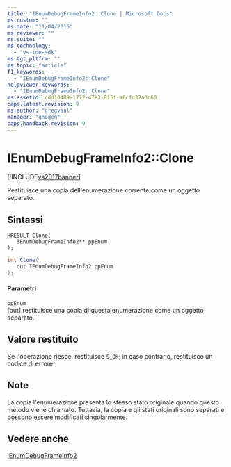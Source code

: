 ```yaml
---
title: "IEnumDebugFrameInfo2::Clone | Microsoft Docs"
ms.custom: ""
ms.date: "11/04/2016"
ms.reviewer: ""
ms.suite: ""
ms.technology: 
  - "vs-ide-sdk"
ms.tgt_pltfrm: ""
ms.topic: "article"
f1_keywords: 
  - "IEnumDebugFrameInfo2::Clone"
helpviewer_keywords: 
  - "IEnumDebugFrameInfo2::Clone"
ms.assetid: cdd10489-1772-47e3-815f-a6cfd32a3c60
caps.latest.revision: 9
ms.author: "gregvanl"
manager: "ghogen"
caps.handback.revision: 9
---
```

# IEnumDebugFrameInfo2::Clone
[!INCLUDE[vs2017banner](../../../code-quality/includes/vs2017banner.md)]

Restituisce una copia dell'enumerazione corrente come un oggetto separato.  
  
## Sintassi  
  
```cpp#  
HRESULT Clone(  
   IEnumDebugFrameInfo2** ppEnum  
);  
```  
  
```c#  
int Clone(  
   out IEnumDebugFrameInfo2 ppEnum  
);  
```  
  
#### Parametri  
 `ppEnum`  
 \[out\]  restituisce una copia di questa enumerazione come un oggetto separato.  
  
## Valore restituito  
 Se l'operazione riesce, restituisce `S_OK`; in caso contrario, restituisce un codice di errore.  
  
## Note  
 La copia l'enumerazione presenta lo stesso stato originale quando questo metodo viene chiamato.  Tuttavia, la copia e gli stati originali sono separati e possono essere modificati singolarmente.  
  
## Vedere anche  
 [IEnumDebugFrameInfo2](../../../extensibility/debugger/reference/ienumdebugframeinfo2.md)